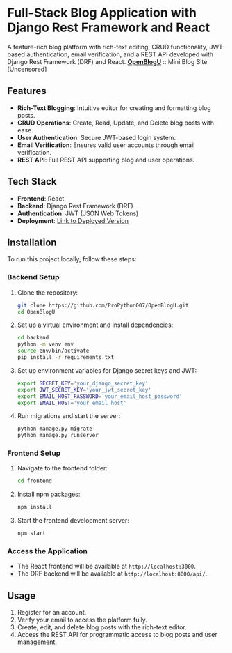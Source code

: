 # Full-Stack Blog Application with Django Rest Framework and React

A feature-rich blog platform with rich-text editing, CRUD functionality, JWT-based authentication, email verification, and a REST API developed with Django Rest Framework (DRF) and React. 
[**OpenBlogU**](https://openblogu.165131.xyz/) :: Mini Blog Site [Uncensored]

## Features

- **Rich-Text Blogging**: Intuitive editor for creating and formatting blog posts.
- **CRUD Operations**: Create, Read, Update, and Delete blog posts with ease.
- **User Authentication**: Secure JWT-based login system.
- **Email Verification**: Ensures valid user accounts through email verification.
- **REST API**: Full REST API supporting blog and user operations.

## Tech Stack

- **Frontend**: React
- **Backend**: Django Rest Framework (DRF)
- **Authentication**: JWT (JSON Web Tokens)
- **Deployment**: [Link to Deployed Version](https://openblogu.165131.xyz/)

## Installation

To run this project locally, follow these steps:

### Backend Setup

1. Clone the repository:

    ```bash
    git clone https://github.com/ProPython007/OpenBlogU.git
    cd OpenBlogU
    ```

2. Set up a virtual environment and install dependencies:

    ```bash
    cd backend
    python -m venv env
    source env/bin/activate
    pip install -r requirements.txt
    ```

3. Set up environment variables for Django secret keys and JWT:

    ```bash
    export SECRET_KEY='your_django_secret_key'
    export JWT_SECRET_KEY='your_jwt_secret_key'
    export EMAIL_HOST_PASSWORD='your_email_host_password'
    export EMAIL_HOST='your_email_host'
    ```

4. Run migrations and start the server:

    ```bash
    python manage.py migrate
    python manage.py runserver
    ```

### Frontend Setup

1. Navigate to the frontend folder:

    ```bash
    cd frontend
    ```

2. Install npm packages:

    ```bash
    npm install
    ```

3. Start the frontend development server:

    ```bash
    npm start
    ```

### Access the Application

- The React frontend will be available at `http://localhost:3000`.
- The DRF backend will be available at `http://localhost:8000/api/`.

## Usage

1. Register for an account.
2. Verify your email to access the platform fully.
3. Create, edit, and delete blog posts with the rich-text editor.
4. Access the REST API for programmatic access to blog posts and user management.
